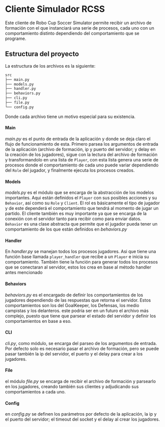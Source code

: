 # Cliente Simulador RCSS


Este cliente de Robo Cup Soccer Simulator permite recibir un archivo de formación con el que instanciará una serie de procesos, cada uno con un comportamiento distinto dependiendo del comportamiento que se programe.

## Estructura del proyecto
La estructura de los archivos es la siguiente:

~~~ bash
src
├── main.py
├── models.py
├── handler.py
├── behaviors.py
├── cli.py
├── file.py
└── config.py
~~~

Donde cada archivo tiene un motivo especial para su existencia. 

#### Main
*main.py* es el punto de entrada de la aplicación y donde se deja claro el flujo de funcionamiento de esta.
Primero parsea los argumentos de entrada de la aplicación (archivo de formación, ip y puerto del servidor; y delay en la creación de los jugadores),
sigue con la lectura del archivo de formación y transformandolo en una lista de `Player`, 
con esta lista genera una serie de procesos donde el comportamiento de cada uno puede variar dependiendo del `Role` del jugador,
y finalmente ejecuta los procesos creados.

#### Models

*models.py* es el módulo que se encarga de la abstracción de los modelos importantes. Aqui están definidos el `Player` con sus posibles acciones y su `Behavior`,
así como su `Role` y `Client`. El rol es básicamente el tipo de jugador y de este dependerá el comportamiento que tendrá al momento de jugar un partido.
El cliente también es muy importante ya que se encarga de la conexión con el servidor tanto para recibir como para enviar datos.
`Behavior` es una clase abstracta que permite que el jugador pueda tener un comportamiento de los que están definidos en *behaviors.py*

#### Handler
En *handler.py* se manejan todos los procesos jugadores.
Asi que tiene una función base llamada `player_handler` que recibe a un `Player` e inicia su comportamiento. 
También tiene la función para generar todos los procesos que se conectaran al servidor, 
estos los crea en base al método handler antes mencionado

#### Behaviors
*behaviors.py* es el encargado de definir los comportamientos de los jugadores dependiendo de las respuestas que retorna el servidor.
Estos comportamientos son los del GoalKeeper, los Defensas, los medio campistas y los delanteros. este podría ser en un futuro el archivo más complejo, puesto que tiene que parsear el estado del servidor y definir los comportamientos en base a eso.

#### CLI
*cli.py*, como módulo, se encarga del parseo de los argumentos de entrada. Por defecto solo es necesario pasar el archivo de formación, pero se puede pasar también la ip del servidor, el puerto y el delay para crear a los jugadores.

#### File
el módulo *file.py* se encarga de recibir el archivo de formación y parsearlo en los jugadores, creando también sus clientes y adjudicando sus comportamientos a cada uno.

#### Config
en *config.py* se definen los parámetros por defecto de la aplicación, la ip y el puerto del servidor; el timeout del socket y el delay al crear los jugadores.

